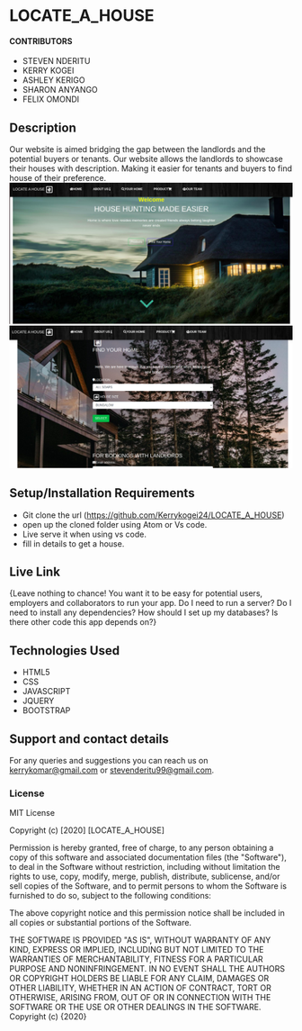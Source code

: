 # LOCATE_A_HOUSE

#### CONTRIBUTORS
* STEVEN NDERITU
* KERRY KOGEI
* ASHLEY KERIGO
* SHARON ANYANGO
* FELIX OMONDI
## Description
Our website is aimed bridging the gap between the landlords and the potential buyers or tenants. Our website allows the landlords to showcase their houses with description. Making it easier for tenants and buyers to find house of their preference. 
![Home](/img/reeadme2.png)
![Form](/img/readme1.png)
## Setup/Installation Requirements
* Git clone the url (https://github.com/Kerrykogei24/LOCATE_A_HOUSE)
* open up the cloned folder using Atom or Vs code.
* Live serve it when using vs code.
* fill in details to get  a house.

## Live Link
[](https://github.com/Kerrykogei24/LOCATE_A_HOUSE)
{Leave nothing to chance! You want it to be easy for potential users, employers and collaborators to run your app. Do I need to run a server? Do I need to install any dependencies? How should I set up my databases? Is there other code this app depends on?}

## Technologies Used
* HTML5
* CSS
* JAVASCRIPT
* JQUERY
* BOOTSTRAP

## Support and contact details
For any queries and suggestions you can reach us on kerrykomar@gmail.com or stevenderitu99@gmail.com.
### License
MIT License

Copyright (c) [2020] [LOCATE_A_HOUSE]

Permission is hereby granted, free of charge, to any person obtaining a copy
of this software and associated documentation files (the "Software"), to deal
in the Software without restriction, including without limitation the rights
to use, copy, modify, merge, publish, distribute, sublicense, and/or sell
copies of the Software, and to permit persons to whom the Software is
furnished to do so, subject to the following conditions:

The above copyright notice and this permission notice shall be included in all
copies or substantial portions of the Software.

THE SOFTWARE IS PROVIDED "AS IS", WITHOUT WARRANTY OF ANY KIND, EXPRESS OR
IMPLIED, INCLUDING BUT NOT LIMITED TO THE WARRANTIES OF MERCHANTABILITY,
FITNESS FOR A PARTICULAR PURPOSE AND NONINFRINGEMENT. IN NO EVENT SHALL THE
AUTHORS OR COPYRIGHT HOLDERS BE LIABLE FOR ANY CLAIM, DAMAGES OR OTHER
LIABILITY, WHETHER IN AN ACTION OF CONTRACT, TORT OR OTHERWISE, ARISING FROM,
OUT OF OR IN CONNECTION WITH THE SOFTWARE OR THE USE OR OTHER DEALINGS IN THE
SOFTWARE.
Copyright (c) {2020} 